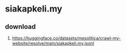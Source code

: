 # siakapkeli.my

## download

1. https://huggingface.co/datasets/mesolitica/crawl-my-website/resolve/main/siakapkeli.my.jsonl